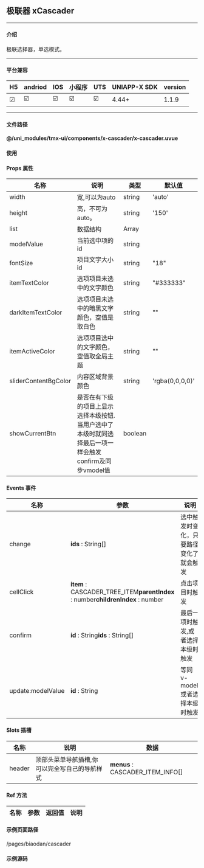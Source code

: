 
## 极联器 xCascader

***

#### 介绍

极联选择器，单选模式。

***

#### 平台兼容

| H5 | andriod | IOS | 小程序 | UTS | UNIAPP-X SDK | version |
| --- | --- | --- | --- | --- | --- | --- |
| ☑ | ☑️ | ☑️ | ☑️ | ☑️ | 4.44+ | 1.1.9 |

***

#### 文件路径

**@/uni_modules/tmx-ui/components/x-cascader/x-cascader.uvue**

#### 使用

<x-cascader></x-cascader>

#### Props 属性

| 名称 | 说明 | 类型 | 默认值 |
| ------ | ---- | ---- | ---- |
| width | 宽,可以为auto | string | 'auto' |
| height | 高，不可为auto。 | string | '150' |
| list | 数据结构 | Array |  |
| modelValue | 当前选中项的id | string |  |
| fontSize | 项目文字大小id | string | "18" |
| itemTextColor | 选项项目未选中的文字颜色 | string | "#333333" |
| darkItemTextColor | 选项项目未选中的暗黑文字颜色，空值是取白色 | string | "" |
| itemActiveColor | 选项项目选中的文字颜色，空值取全局主题 | string | "" |
| sliderContentBgColor | 内容区域背景颜色 | string | 'rgba(0,0,0,0)' |
| showCurrentBtn | 是否在有下级的项目上显示选择本级按钮.<br>当用户选中了本级时就同选择最后一项一样会触发confirm及同步vmodel值 | boolean |  |



#### Events 事件

| 名称 | 参数 | 说明 |
| ------ | ---- | ---- |
| change | **ids** : String[] | 选中触发时变化，只要路径变化了就会触发 |
| cellClick | **item** : CASCADER_TREE_ITEM**parentIndex** : number**childrenIndex** : number | 点击项目时触发 |
| confirm | **id** : String**ids** : String[] | 最后一项时触发,或者选择本级时触发 |
| update:modelValue | **id** : String | 等同v-model,或者选择本级时触发 |


#### Slots 插槽

| 名称 | 说明 | 数据 |
| ------ | ---- | ---- |
| header | 顶部头菜单导航插槽,你可以完全写自己的导航样式 | **menus** : CASCADER_ITEM_INFO[]<br> |


#### Ref 方法

| 名称 | 参数 | 返回值 | 说明 |
| ------ | ---- | ---- | ---- |


#### 示例页面路径

/pages/biaodan/cascader

#### 示例源码

<template>
	<!-- #ifdef APP -->
	<scroll-view style="flex:1">
	<!-- #endif -->
	<!-- #ifdef MP-WEIXIN -->
	<page-meta :page-style="`background-color:${xThemeConfigBgColor}`">
		<navigation-bar :background-color="xThemeConfigNavBgColor" :front-color="xThemeConfigNavFontColor"></navigation-bar>
	</page-meta>
	<!-- #endif -->
		<x-sheet>
			<x-text font-size="18" class=" text-weight-b mb-8">极联器 xCascader</x-text>
			<x-text color="#999999" >极联选择器，单选,暂不支持多选。不支持异步加载数据（后期实现）</x-text>
		</x-sheet>
		<x-sheet>
			<x-text font-size="18" class=" text-weight-b mb-8">单选（可无限级）</x-text>
			<x-divider ></x-divider>
			<x-cascader :showCurrentBtn="true" v-model="selecteds1" :list="list" height="200"></x-cascader>
			<x-sheet color="#f5f5f5" dark-color="#333" :margin="['0','16']">
				<x-text color="#999999">选中的值：{{selecteds1}}</x-text>
			</x-sheet>
			<x-button class="mt-32" @click="selecteds1 = '1-4-1'" :block="true">动态赋值</x-button>
		</x-sheet>
		
		

	<!-- #ifdef APP -->
	</scroll-view>
	<!-- #endif -->
</template>

<script>
	import { CASCADER_ITEM_INFO } from "@/uni_modules/tmx-ui/interface.uts"
	export default {
		data() {
			const items = [
				{ title: '广东省', id: "199" } as CASCADER_ITEM_INFO,
				{
					title: '江西',
					id: "1-1",
					children: [
						{
							title: '南昌',
							id: "1",
							children: [
								{ title: '青山湖区', id: "1-2" } as CASCADER_ITEM_INFO,
								{ title: '高新区', id: "1-3" } as CASCADER_ITEM_INFO,
								{ title: '红谷滩区', id: "1-4" } as CASCADER_ITEM_INFO,
								{

									title: '东湖区', id: "1-5",

									children: [
										{ title: '三级-青山湖区', id: "1-2-1" } as CASCADER_ITEM_INFO,
										{ title: '三级-高新区', id: "1-3-1" } as CASCADER_ITEM_INFO,
										{ title: '三级-红谷滩区', id: "1-4-1" } as CASCADER_ITEM_INFO,
										{ title: '三级-东湖区', id: "1-5-1" } as CASCADER_ITEM_INFO,
									] as CASCADER_ITEM_INFO[],

								} as CASCADER_ITEM_INFO,
							] as CASCADER_ITEM_INFO[],

						} as CASCADER_ITEM_INFO,
						{ title: '九江', id: "2" } as CASCADER_ITEM_INFO,
						{ title: '赣州', id: "8", disabled: true } as CASCADER_ITEM_INFO,
						{ title: '吉安', id: "9" } as CASCADER_ITEM_INFO,
						{ title: '抚州', id: "10" } as CASCADER_ITEM_INFO,
					] as CASCADER_ITEM_INFO[],
				} as CASCADER_ITEM_INFO,
				{
					title: '江苏',
					id: "4-1",
					children: [
						{ title: '常熟', id: "4" } as CASCADER_ITEM_INFO,
						{ title: '苏州', id: "5" } as CASCADER_ITEM_INFO,
						{ title: '小上海', id: "6" } as CASCADER_ITEM_INFO,
					] as CASCADER_ITEM_INFO[],
				} as CASCADER_ITEM_INFO,
				{ title: '安徽(被禁用)', disabled: true, id: "7" } as CASCADER_ITEM_INFO,
				{ title: '湖南', id: "99" } as CASCADER_ITEM_INFO,
			] as CASCADER_ITEM_INFO[];
			return {
				list: items,
				selecteds1: "",
				selecteds: [] as string[]
			};
		},
		onReady() {
			
		}
	}
</script>

<style lang="scss">

</style>
		
